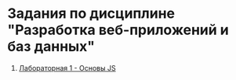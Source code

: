 # Задания по дисциплине<br>"Разработка веб-приложений и баз данных"

1. [Лабораторная 1 - Основы JS](labs/lab1.md)
